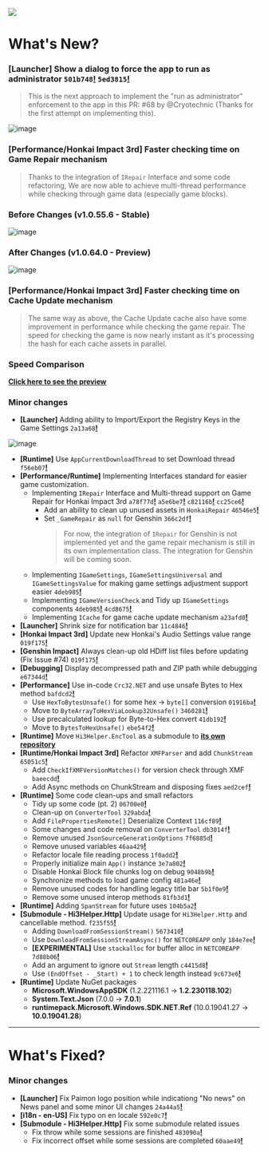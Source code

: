 ![](https://raw.githubusercontent.com/neon-nyan/CollapseLauncher-Page/34d1913533b0a9b328fdee6be457f240915b5381/images/Banner_update_1.0.52.5.webp)

# What's New?
### **[Launcher]** Show a dialog to force the app to run as administrator ``501b748``[**!**](https://github.com/neon-nyan/Collapse/commit/501b748570740050b27bd838f413852284c74ccb) ``5ed3815``[**!**](https://github.com/neon-nyan/Collapse/commit/5ed3815a5ce3f8f0aa6db38e9166e3783c6918bb)
> This is the next approach to implement the "run as administrator" enforcement to the app in this PR: #68 by @Cryotechnic (Thanks for the first attempt on implementing this).

![image](https://user-images.githubusercontent.com/30566970/216830317-45ee0f52-e56d-4ea9-9a40-690c12acceb2.png)

### **[Performance/Honkai Impact 3rd]** Faster checking time on Game Repair mechanism
> Thanks to the integration of ``IRepair`` Interface and some code refactoring, We are now able to achieve multi-thread performance while checking through game data (especially game blocks).

### Before Changes (v1.0.55.6 - Stable)
![image](https://user-images.githubusercontent.com/30566970/216834072-dfcc1e80-a70e-4d34-98ae-904e7c0b803d.png)

### After Changes (v1.0.64.0 - Preview)
![image](https://user-images.githubusercontent.com/30566970/216834033-6889684b-1b07-4ffd-822d-c5e6dfe72f83.png)

### **[Performance/Honkai Impact 3rd]** Faster checking time on Cache Update mechanism
> The same way as above, the Cache Update cache also have some improvement in performance while checking the game repair. The speed for checking the game is now nearly instant as it's processing the hash for each cache assets in parallel.

### Speed Comparison
[**Click here to see the preview**](https://user-images.githubusercontent.com/30566970/216835654-85894948-a247-423a-9bec-8fe0003abf60.mp4)

### Minor changes
- **[Launcher]** Adding ability to Import/Export the Registry Keys in the Game Settings ``2a13a68``[**!**](https://github.com/neon-nyan/Collapse/commit/2a13a6822548821475b2d1f3b99af3af7b7025ba)

![image](https://user-images.githubusercontent.com/30566970/216833177-91e373c1-2d37-4a5c-af26-29d93b40296f.png)

- **[Runtime]** Use ``AppCurrentDownloadThread`` to set Download thread ``f56eb07``[**!**](https://github.com/neon-nyan/Collapse/commit/f56eb072d7f9b6507d07d215168826d461863bf9)
- **[Performance/Runtime]** Implementing Interfaces standard for easier game customization.
  - Implementing ``IRepair`` Interface and Multi-thread support on Game Repair for Honkai Impact 3rd ``a78f77d``[**!**](https://github.com/neon-nyan/Collapse/commit/a78f77d50c3dfc6de27aa35f1e701b1448e1d282) ``a5e6be7``[**!**](https://github.com/neon-nyan/Collapse/commit/a5e6be781b8b47cd494b37eae5f71f73a7d67907) ``c82116b``[**!**](https://github.com/neon-nyan/Collapse/commit/c82116be99c3f2661f5ec02454653058da5b4d07) ``cc25ce6``[**!**](https://github.com/neon-nyan/Collapse/commit/cc25ce650651fee728a1abb6be5f1b22b7aa1d68)
    - Add an ability to clean up unused assets in ``HonkaiRepair`` ``46546e5``[**!**](https://github.com/neon-nyan/Collapse/commit/46546e5597cd34e1405377de0b8b81bca68f0aaa)
    - Set ``_GameRepair`` as ``null`` for Genshin ``366c2df``[**!**](https://github.com/neon-nyan/Collapse/commit/366c2dfeeac62761c2d993a857e5f4205640b0b7)
      > For now, the integration of ``IRepair`` for Genshin is not implemented yet and the game repair mechanism is still in its own implementation class. The integration for Genshin will be coming soon.
  - Implementing ``IGameSettings``, ``IGameSettingsUniversal`` and ``IGameSettingsValue`` for making game settings adjustment support easier ``4deb985``[**!**](https://github.com/neon-nyan/Collapse/commit/4deb9854235c540ba2841a9548f8214f715eb65f)
  - Implementing ``IGameVersionCheck`` and Tidy up ``IGameSettings`` components ``4deb985``[**!**](https://github.com/neon-nyan/Collapse/commit/9bc77191d456c19c356c74a80e4c8dfa5fc0804c) ``4cd8675``[**!**](https://github.com/neon-nyan/Collapse/commit/4cd867598f07fc9cb57b6b83822669f47b50928d)
  - Implementing ``ICache`` for game cache update mechanism ``a23afd0``[**!**](https://github.com/neon-nyan/Collapse/commit/a23afd0607b59072c8f25a22003ffe62f4ca3887)
- **[Launcher]** Shrink size for notification bar ``11c4846``[**!**](https://github.com/neon-nyan/Collapse/commit/11c4846cab2ff20f3e49e620e716e744b8dcb2fc) 
- **[Honkai Impact 3rd]** Update new Honkai's Audio Settings value range ``019f175``[**!**](https://github.com/neon-nyan/Collapse/commit/019f175b0be10257a52f44942405dab37b8496cf)
- **[Genshin Impact]** Always clean-up old HDiff list files before updating (Fix Issue #74) ``019f175``[**!**](https://github.com/neon-nyan/Collapse/commit/019f175b0be10257a52f44942405dab37b8496cf)
- **[Debugging]** Display decompressed path and ZIP path while debugging ``e67344d``[**!**](https://github.com/neon-nyan/Collapse/commit/e67344d99c38c09a77a4bcd2476e47a189b94f13)
- **[Performance]** Use in-code ``Crc32.NET`` and use unsafe Bytes to Hex method ``bafdcd2``[**!**](https://github.com/neon-nyan/Collapse/commit/bafdcd29e5ff6e32a2803fe5f7860793ae39cd4c)
  - Use ``HexToBytesUnsafe()`` for some hex -> ``byte[]`` conversion ``01916ba``[**!**](https://github.com/neon-nyan/Collapse/commit/01916ba31638226abb54195baee7821a7cb7e288)
  - Move to ``ByteArrayToHexViaLookup32Unsafe()`` ``3460281``[**!**](https://github.com/neon-nyan/Collapse/commit/34602812761527dbe8590c1b8bb662537da5ec13)
  - Use precalculated lookup for Byte-to-Hex convert ``41db192``[**!**](https://github.com/neon-nyan/Collapse/commit/41db1923432f4104ee87281c9bf8cede986663c4)
  - Move to ``BytesToHexUnsafe()`` ``ebe54f2``[**!**](https://github.com/neon-nyan/Collapse/commit/ebe54f2a5f14f04c741e996cf1fd662d8dadf812)
- **[Runtime]** Move ``Hi3Helper.EncTool`` as a submodule to [**its own repository**](https://github.com/neon-nyan/Hi3Helper.EncTool)
- **[Runtime/Honkai Impact 3rd]** Refactor ``XMFParser`` and add ``ChunkStream`` ``65051c5``[**!**](https://github.com/neon-nyan/Collapse/commit/65051c544c419f71b2eddeec29014b34aa02c474)
  - Add ``CheckIfXMFVersionMatches()`` for version check through XMF ``baeecdd``[**!**](https://github.com/neon-nyan/Collapse/commit/baeecdd9ab50140cff6c1e3afc472a4db3e5d526)
  - Add Async methods on ChunkStream and disposing fixes ``aed2cef``[**!**](https://github.com/neon-nyan/Collapse/commit/aed2cef4861050da0bb49fb21f9a088be2893ae4)
- **[Runtime]** Some code clean-ups and small refactors
  - Tidy up some code (pt. 2) ``06700e0``[**!**](https://github.com/neon-nyan/Collapse/commit/06700e0d4cc274eaea9314735f73807d234553da)
  - Clean-up on ``ConverterTool`` ``329abda``[**!**](https://github.com/neon-nyan/Collapse/commit/329abda6d91e02c909b857910c820584fdda9270)
  - Add ``FilePropertiesRemote[]`` Deserialize Context ``116cf89``[**!**](https://github.com/neon-nyan/Collapse/commit/116cf89f903304aa344763ae851d6f2c4a35edca)
  - Some changes and code removal on ``ConverterTool`` ``db3014f``[**!**](https://github.com/neon-nyan/Collapse/commit/db3014fd8005f7b5c2692d722e07be9591fa9e93)
  - Remove unused ``JsonSourceGenerationOptions`` ``7f6885d``[**!**](https://github.com/neon-nyan/Collapse/commit/7f6885dd13e0e9352bf464ea6d7ea679e1d9f30c) 
  - Remove unused variables ``46aa429``[**!**](https://github.com/neon-nyan/Collapse/commit/46aa42904f7cb6ab6588a9cdf3029166b3a0d9a9)
  - Refactor locale file reading process ``1f0add2``[**!**](https://github.com/neon-nyan/Collapse/commit/1f0add28102646154137910777e9827f778bafa1)
  - Properly initialize main ``App()`` instance ``3e7a802``[**!**](https://github.com/neon-nyan/Collapse/commit/3e7a802ecb439c00edd9abb206ab9c3996159ce2)
  - Disable Honkai Block file chunks log on debug ``9048b9b``[**!**](https://github.com/neon-nyan/Collapse/commit/9048b9b8b193c7996008602a0928009c60f3b863)
  - Synchronize methods to load game config ``481a46e``[**!**](https://github.com/neon-nyan/Collapse/commit/481a46ee8336c636c13c827e2e8f1814faa218ed)
  - Remove unused codes for handling legacy title bar ``5b1f0e9``[**!**](https://github.com/neon-nyan/Collapse/commit/5b1f0e9d8a018d52a4fbacff84b0ef8c753c51ce)
  - Remove some unused interop methods ``81fb3d1``[**!**](https://github.com/neon-nyan/Collapse/commit/81fb3d1e93bc62532bce7a9f014c0fd0ce0f85bd)
- **[Runtime]** Adding ``SpanStream`` for future uses ``104b5a2``[**!**](https://github.com/neon-nyan/Collapse/commit/104b5a22b7da7d02d8bb56be71ec8e08580ee1db)
- **[Submodule - Hi3Helper.Http]** Update usage for ``Hi3Helper.Http`` and cancellable method. ``f235f55``[**!**](https://github.com/neon-nyan/Collapse/commit/f235f551cedee75b5865ed38df38dc9e8ecbe68a)
  - Adding ``DownloadFromSessionStream()`` ``5673410``[**!**](https://github.com/neon-nyan/Hi3Helper.Http/commit/5673410cd19208dfe14666c5db7200449ae1e2ef)
  - Use ``DownloadFromSessionStreamAsync()`` for ``NETCOREAPP`` only  ``184e7ee``[**!**](https://github.com/neon-nyan/Hi3Helper.Http/commit/184e7eef91ba9587bf71c5055b136fcb198788c6)
  - **[EXPERIMENTAL]** Use ``stackalloc`` for buffer alloc in ``NETCOREAPP``  ``7d88b06``[**!**](https://github.com/neon-nyan/Hi3Helper.Http/commit/7d88b062de35511418f637dce399ebac9a891c93)
  - Add an argument to ignore out ``Stream`` length  ``c4415d8``[**!**](https://github.com/neon-nyan/Hi3Helper.Http/commit/c4415d8033b91ef84156fed0839f9cfba01044cd)
  - Use ``(EndOffset - _Start) + 1`` to check length instead ``9c673e6``[**!**](https://github.com/neon-nyan/Hi3Helper.Http/commit/9c673e6b792f15ead8d3c5d2fcdcfcc0cf182475)
- **[Runtime]** Update NuGet packages
  - **Microsoft.WindowsAppSDK** (1.2.221116.1 -> **1.2.230118.102**)
  - **System.Text.Json** (7.0.0 -> **7.0.1**)
  - **runtimepack.Microsoft.Windows.SDK.NET.Ref** (10.0.19041.27 -> **10.0.19041.28**)

***

# What's Fixed?
### Minor changes
- **[Launcher]** Fix Paimon logo position while indicationg "No news" on News panel and some minor UI changes ``24a44a5``[**!**](https://github.com/neon-nyan/Collapse/commit/24a44a564dcf730da3fcdd6cf2af631a76fb9e44)
- **[i18n - en-US]** Fix typo on en locale ``592e0c7``[**!**](https://github.com/neon-nyan/Collapse/commit/592e0c70d50dca70579938faa1edec31cba2e5e8)
- **[Submodule - Hi3Helper.Http]** Fix some submodule related issues
  - Fix throw while some sessions are finished ``483090a``[**!**](https://github.com/neon-nyan/Hi3Helper.Http/commit/483090a660bfc6a795c0495757be2e2a165fc475)
  - Fix incorrect offset while some sessions are completed ``60aae49``[**!**](https://github.com/neon-nyan/Hi3Helper.Http/commit/60aae49caf543b3e2a3225e8b5bb350f0706f00e)